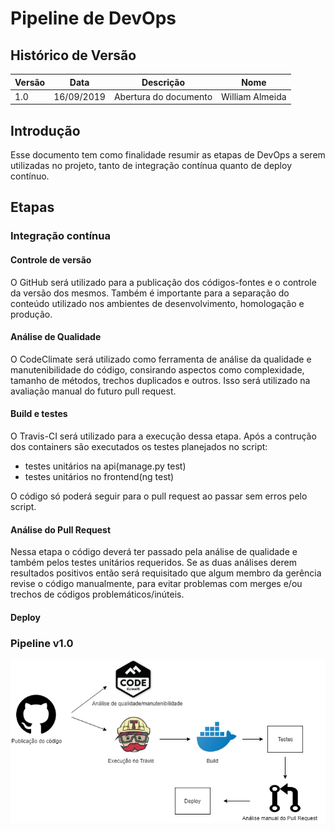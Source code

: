 # Pipeline de DevOps

## Histórico de Versão

|Versão|Data|Descrição|Nome|
|---|---|---|---|
|1.0|16/09/2019|Abertura do documento|William Almeida|

## Introdução

Esse documento tem como finalidade resumir as etapas de DevOps a serem utilizadas no projeto, tanto de integração contínua quanto de deploy contínuo.

## Etapas

### Integração contínua

#### Controle de versão

O GitHub será utilizado para a publicação dos códigos-fontes e o controle da versão dos mesmos. Também é importante para a separação do conteúdo utilizado nos ambientes de desenvolvimento, homologação e produção.

#### Análise de Qualidade

O CodeClimate será utilizado como ferramenta de análise da qualidade e manutenibilidade do código, consirando aspectos como complexidade, tamanho de métodos, trechos duplicados e outros. Isso será utilizado na avaliação manual do futuro pull request.

#### Build e testes

O Travis-CI será utilizado para a execução dessa etapa. Após a contrução dos containers são executados os testes planejados no script:
- testes unitários na api(manage.py test)
- testes unitários no frontend(ng test)

O código só poderá seguir para o pull request ao passar sem erros pelo script.

#### Análise do Pull Request
Nessa etapa o código deverá ter passado pela análise de qualidade e também pelos testes unitários requeridos. Se as duas análises derem resultados positivos então será requisitado que algum membro da gerência revise o código manualmente, para evitar problemas com merges e/ou trechos de códigos problemáticos/inúteis.

#### Deploy

### Pipeline v1.0

![Pipeline v1.0](img/pipeline_devops.png)
